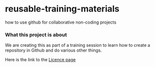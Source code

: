 # reusable-training-materials
how to use github for collaborative non-coding projects 

### What this project is about

We are creating this as part of a training session to learn how to create a repository in Github and do various other things. 

Here is the link to the [Licence page](LICENCE.md)

